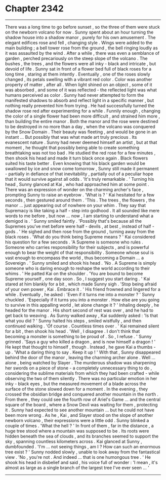 
# Chapter 2342


---

There was a long time to go before sunset , so the three of them were stuck on the newborn volcano for now . Sunny spent about an hour turning the shadow house into a shadow manor , purely for his own amusement . The elegant edifices rose and fell , changing style . Wings were added to the main building ; a bell tower rose from the ground , the bell ringing loudly as it was assaulted by the wind .
After a while , there was even a semblance of garden , perched precariously on the steep slope of the volcano . The bushes , the trees , and the flowers were all inky - black and intricate , but devoid of life .
Sunny sat in front of a flower bed full of black roses for a long time , staring at them intently . Eventually , one of the roses slowly changed , its petals swelling with a vibrant red color .
Color was another property of matter , after all . When light shined on an object , some of it was absorbed , and some of it was reflected - the reflected light was what humans perceived as color . Sunny had never attempted to form the manifested shadows to absorb and reflect light in a specific manner , but nothing really prevented him from trying .
He had successfully turned the shadow rose red after experimenting for a while . Funnily enough , changing the color of a single flower had been more difficult , and strained him more , than building the entire manor .
Both the manor and the rose were destined to be destroyed in no more than a day , when the volcano was conquered by the Snow Domain . Their beauty was fleeting , and would be gone in an instant …
But possibly that was what made art truly precious . Its evanescent nature .
Sunny had never deemed himself an artist , but at that moment , he thought that possibly being able to create something breathtaking was not too bad .
He studied the red rose for a few minutes , then shook his head and made it turn black once again .
Black flowers suited his taste better .
Even knowing that his black garden would be swallowed by ice and snow come tomorrow , Sunny still made it permanent - partially in defiance of that inevitability , partially out of a peculiar hope that it would survive against all odds .
'It's truly remarkable . '
Turning his head , Sunny glanced at Kai , who had approached him at some point . There was an expression of wonder on the charming archer's face , prompting Sunny to raise an eyebrow .
'What is ? '
Kai hesitated for a few seconds , then gestured around them .
'This . The trees , the flowers , the manor … just appearing out of nowhere on your whim . They say that Supremacy is like taking a half - step into godhood . It all sounded like mere words to me before , but now … now , I am starting to understand what a demigod is . '
Sunny smiled faintly .
'Possibly that's because all the Supremes you've met before were half - devils , at best , instead of half - gods . '
He sighed and then rose from the ground , turning away from the black roses .
'What do you think being Supreme means ? '
Kai considered his question for a few seconds .
'A Supreme is someone who rules . Someone who carries responsibility for their subjects , and is powerful enough to bear the weight of that responsibility . Someone whose soul is vast enough to encompass the world , thus becoming a Domain … a Sovereign . '
Sunny smiled and shook his head .
'No . A Supreme is simply someone who is daring enough to reshape the world according to their whims . '
He patted Kai on the shoulder .
'You are bound to become Supreme yourself , one day soon . So , I suggest you start daring . '
Kai stared at him blankly for a bit , which made Sunny sigh .
'Stop being afraid of your own power , Kai . Embrace it . '
His friend frowned and lingered for a while .
Eventually , he asked :
'Even if it turns me into a monster ? '
Sunny chuckled .
'Especially if it turns you into a monster . How else are you going to survive in this appalling world , let alone change it ? '
Inhaling deeply , he headed for the manor . His short second of rest was over , and he had to get back to weaving .
As Sunny walked away , Kai suddenly asked :
'Is that what you did ? '
Sunny halted his steps , smiled wistfully , and then continued walking .
'Of course . Countless times over . '
Kai remained silent for a bit , then shook his head .
'Well , I disagree . I don't think that becoming a monster is something to be proud of . So , I refuse . '
Sunny grinned .
'Says a guy who killed a dragon , and is now himself a dragon ! '
He kept that thought to himself , though . Instead , he gave Kai a thumbs - up .
'What a daring thing to say . Keep it up ! '
With that , Sunny disappeared behind the door of the manor , leaving the charming archer alone .
Well … alone , being watched by Slayer .
The murderous shadow was sharpening her swords on a piece of stone - a completely unnecessary thing to do , considering the sublime materials from which they had been crafted - while observing the two of them silently .
There was no particular emotion in her inky - black eyes , but the measured movement of a blade across the surface of the stone slowed down for a moment .
In the evening , they crossed the obsidian bridge and conquered another mountain in the north . From there , they could see the fourth row of Ariel's Game … and the central square of the board , where a Snow Devil was waiting for them , protecting it .
Sunny had expected to see another mountain … but he could not have been more wrong .
As he , Kai , and Slayer stood on the slope of another newborn volcano , their expressions were a little odd .
Sunny blinked a couple of times .
'What the hell ? '
In front of them , far in the distance , a huge tree stood where a mountain was supposed to be . Its roots were hidden beneath the sea of clouds , and its branches seemed to support the sky , spanning countless kilometers across .
Kai glanced at Sunny , dumbfounded .
'I'm … not seeing things , am I ? How can such an enormous tree exist ? '
Sunny nodded slowly , unable to look away from the fantastical view .
'No , you're not . And indeed … that is one humongous tree . '
He shook his head in disbelief and said , his voice full of wonder :
'I mean , it's almost as large as a single branch of the largest tree I've ever seen … '

---

